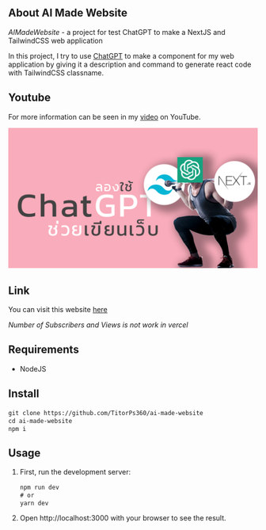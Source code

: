 ## About AI Made Website

_AIMadeWebsite_ - a project for test ChatGPT to make a NextJS and TailwindCSS web application

In this project, I try to use [ChatGPT](https://chat.openai.com/chat) to make a component for my web application by giving it a description and command to generate react code with TailwindCSS classname.

## Youtube

For more information can be seen in my [video](https://youtu.be/FbypKiDf7VE) on YouTube.

[![new_thumb](./fig/cover.png)](https://youtu.be/FbypKiDf7VE)

## Link

You can visit this website [here](https://ai-made-website.vercel.app/)

_Number of Subscribers and Views is not work in vercel_

## Requirements

- NodeJS

## Install

```
git clone https://github.com/TitorPs360/ai-made-website
cd ai-made-website
npm i
```

## Usage

1. First, run the development server:

   ```
   npm run dev
   # or
   yarn dev
   ```

2. Open http://localhost:3000 with your browser to see the result.
